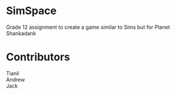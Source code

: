 # SimSpace
Grade 12 assignment to create a game similar to Sims but for Planet Shankadank  
# Contributors
Tianli  
Andrew  
Jack  
